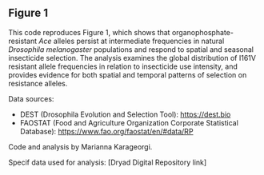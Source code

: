 ## Figure 1

This code reproduces Figure 1, which shows that organophosphate-resistant _Ace_ alleles persist at intermediate frequencies in natural _Drosophila melanogaster_ populations and respond to spatial and seasonal insecticide selection. The analysis examines the global distribution of I161V resistant allele frequencies in relation to insecticide use intensity, and provides evidence for both spatial and temporal patterns of selection on resistance alleles.

Data sources:
- DEST (Drosophila Evolution and Selection Tool): https://dest.bio
- FAOSTAT (Food and Agriculture Organization Corporate Statistical Database): https://www.fao.org/faostat/en/#data/RP

Code and analysis by Marianna Karageorgi.


Specif data used for analysis: [Dryad Digital Repository link]
